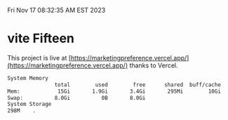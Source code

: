 Fri Nov 17 08:32:35 AM EST 2023

# vite Fifteen


This project is live at [https://marketingpreference.vercel.app/](https://marketingpreference.vercel.app/) thanks to Vercel.

```bash
System Memory
               total        used        free      shared  buff/cache   available
Mem:            15Gi       1.9Gi       3.4Gi       295Mi        10Gi        13Gi
Swap:          8.0Gi          0B       8.0Gi
System Storage
298M	.
```
```bash
